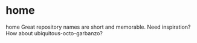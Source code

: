 # home
  home Great repository names are short and memorable. Need inspiration? How about ubiquitous-octo-garbanzo?
